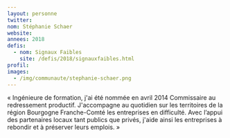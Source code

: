```yaml
---
layout: personne
twitter:
nom: Stéphanie Schaer
website:
annees: 2018
defis:
  - nom: Signaux Faibles
    site: /defis/2018/signauxfaibles.html
profil:
images:
  - /img/communaute/stephanie-schaer.png
---
```


« Ingénieure de formation, j'ai été nommée en avril 2014
Commissaire au redressement productif. J'accompagne au quotidien
sur les territoires de la région Bourgogne Franche-Comté les
entreprises en difficulté. Avec l’appui des partenaires locaux tant
publics que privés, j'aide ainsi les entreprises à rebondir et à
préserver leurs emplois. »
